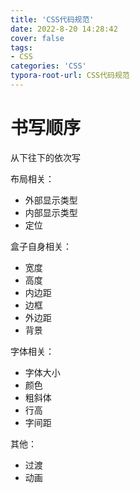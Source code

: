 ```yaml
---
title: 'CSS代码规范'
date: 2022-8-20 14:28:42
cover: false
tags:
- CSS
categories: 'CSS'
typora-root-url: CSS代码规范
---
```




# 书写顺序

从下往下的依次写

布局相关：

- 外部显示类型
- 内部显示类型
- 定位

盒子自身相关：

- 宽度
- 高度
- 内边距
- 边框
- 外边距
- 背景

字体相关：

- 字体大小
- 颜色
- 粗斜体
- 行高
- 字间距



其他：

- 过渡
- 动画
